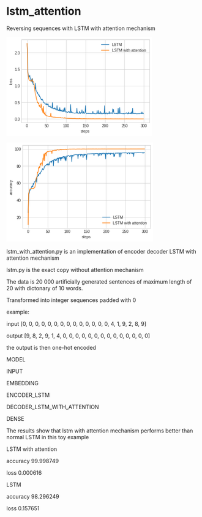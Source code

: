 # lstm_attention

Reversing sequences with LSTM with attention mechanism

![alt text](lsm_vs_attention_losss.png)

![alt text](lstm_vs_attention_accuracy.png)

lstm_with_attention.py is an implementation of encoder decoder LSTM with attention mechanism

lstm.py is the exact copy without attention mechanism

The data is 20 000 artificially generated sentences of maximum length of 20 with dictonary of 10 words.

Transformed into integer sequences padded with 0

example:

input [0, 0, 0, 0, 0, 0, 0, 0, 0, 0, 0, 0, 0, 0, 4, 1, 9, 2, 8, 9]

output [9, 8, 2, 9, 1, 4, 0, 0, 0, 0, 0, 0, 0, 0, 0, 0, 0, 0, 0, 0]

the output is then one-hot encoded

MODEL

INPUT

EMBEDDING

ENCODER_LSTM

DECODER_LSTM_WITH_ATTENTION

DENSE


The results show that lstm with attention mechanism performs better than normal LSTM in this toy example

LSTM with attention

accuracy    99.998749

loss         0.000616

LSTM 

accuracy    98.296249

loss         0.157651
